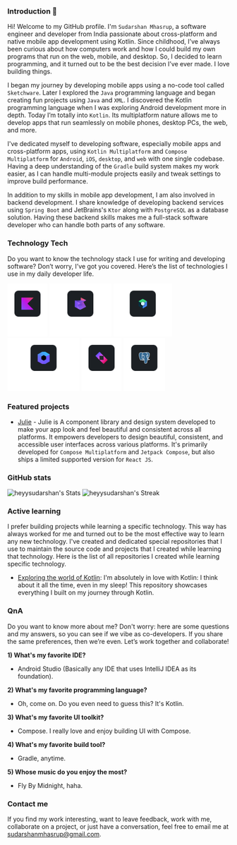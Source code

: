 ### Introduction 👋

Hi! Welcome to my GitHub profile. I'm `Sudarshan Mhasrup`, a software engineer and developer from India passionate about
cross-platform and native mobile app development using Kotlin. Since childhood, I’ve always been curious about how
computers work and how I could build my own programs that run on the web, mobile, and desktop. So, I decided to learn
programming, and it turned out to be the best decision I’ve ever made. I love building things.

I began my journey by developing mobile apps using a no-code tool called `Sketchware`. Later I explored the `Java`
programming language and began creating fun projects using `Java` and `XML`. I discovered the Kotlin programming
language when I was exploring Android development more in depth. Today I’m totally into `Kotlin`. Its multiplatform
nature allows me to develop apps that run seamlessly on mobile phones, desktop PCs, the web, and more.

I've dedicated myself to developing software, especially mobile apps and cross-platform apps, using
`Kotlin Multiplatform` and `Compose Multiplatform` for `Android`, `iOS`, `desktop`, and `web` with one single codebase.
Having a deep understanding of the `Gradle` build system makes my work easier, as I can handle multi-module projects
easily and tweak settings to improve build performance.

In addition to my skills in mobile app development, I am also involved in backend development. I share knowledge of
developing backend services using `Spring Boot` and JetBrains's `Ktor` along with `PostgreSQL` as a database solution.
Having these backend skills makes me a full-stack software developer who can handle both parts of any software.

### Technology Tech

Do you want to know the technology stack I use for writing and developing software? Don’t worry, I’ve got you covered.
Here’s the list of technologies I use in my daily developer life.

<picture>
    <source media="(prefers-color-scheme: dark)" srcset="https://github.com/heyysudarshan/heyysudarshan/blob/main/assets/kotlin-logo-dark.svg" />
    <source media="(prefers-color-scheme: light)" srcset="https://github.com/heyysudarshan/heyysudarshan/blob/main/assets/kotlin-logo-light.svg" />
    <img alt="Kotlin Logo" height="120" src="https://github.com/heyysudarshan/heyysudarshan/blob/main/assets/kotlin-logo-dark.svg" />
</picture>

<picture>
    <source media="(prefers-color-scheme: dark)" srcset="https://github.com/heyysudarshan/heyysudarshan/blob/main/assets/kotlin-multiplatform-logo-dark.svg" />
    <source media="(prefers-color-scheme: light)" srcset="https://github.com/heyysudarshan/heyysudarshan/blob/main/assets/kotlin-multiplatform-logo-light.svg" />
    <img alt="Kotlin Multiplatform Logo" height="120" src="https://github.com/heyysudarshan/heyysudarshan/blob/main/assets/kotlin-multiplatform-logo-dark.svg" />
</picture>

<picture>
    <source media="(prefers-color-scheme: dark)" srcset="https://github.com/heyysudarshan/heyysudarshan/blob/main/assets/jetpack-compose-logo-dark.svg" />
    <source media="(prefers-color-scheme: light)" srcset="https://github.com/heyysudarshan/heyysudarshan/blob/main/assets/jetpack-compose-logo-light.svg" />
    <img alt="Jetpack Compose Logo" height="120" src="https://github.com/heyysudarshan/heyysudarshan/blob/main/assets/jetpack-compose-logo-dark.svg" />
</picture>

<picture>
    <source media="(prefers-color-scheme: dark)" srcset="https://github.com/heyysudarshan/heyysudarshan/blob/main/assets/compose-multiplatform-logo_dark.svg" />
    <source media="(prefers-color-scheme: light)" srcset="https://github.com/heyysudarshan/heyysudarshan/blob/main/assets/compose-multiplatform-logo_light.svg" />
    <img alt="Jetpack Compose Logo" height="120" src="https://github.com/heyysudarshan/heyysudarshan/blob/main/assets/compose-multiplatform-logo_dark.svg" />
</picture>

<picture>
    <source media="(prefers-color-scheme: dark)" srcset="https://github.com/heyysudarshan/heyysudarshan/blob/main/assets/ktor-logo-dark.svg" />
    <source media="(prefers-color-scheme: light)" srcset="https://github.com/heyysudarshan/heyysudarshan/blob/main/assets/ktor-logo-light.svg" />
    <img alt="Jetpack Compose Logo" height="120" src="https://github.com/heyysudarshan/heyysudarshan/blob/main/assets/ktor-logo-dark.svg" />
</picture>

<picture>
    <source media="(prefers-color-scheme: dark)" srcset="https://github.com/heyysudarshan/heyysudarshan/blob/main/assets/postgresql_logo_dark.svg" />
    <source media="(prefers-color-scheme: light)" srcset="https://github.com/heyysudarshan/heyysudarshan/blob/main/assets/postgresql_logo_light.svg" />
    <img alt="Jetpack Compose Logo" height="120" src="https://github.com/heyysudarshan/heyysudarshan/blob/main/assets/postgresql_logo_dark.svg" />
</picture>

### Featured projects

- [Julie](https://github.com/heyysudarshan/julie) - Julie is A component library and design system developed to make
  your
  app look and feel beautiful and consistent across all platforms. It empowers developers to design beautiful,
  consistent,
  and accessible user interfaces across various platforms. It's primarily developed for `Compose Multiplatform` and
  `Jetpack Compose`, but also ships a limited supported version for `React JS`.

### GitHub stats

![heyysudarshan's Stats](https://github-readme-stats.vercel.app/api?username=heyysudarshan&theme=tokyonight&show_icons=true&hide_border=true&count_private=true)
![heyysudarshan's Streak](https://github-readme-streak-stats.herokuapp.com/?user=heyysudarshan&theme=tokyonight&hide_border=true)

### Active learning

I prefer building projects while learning a specific technology. This way has always worked for me and turned out to be
the most effective way to learn any new technology. I've created and dedicated special repositories that I use to
maintain the source code and projects that I created while learning that technology. Here is the list of all
repositories I created while learning specific technology.

- [Exploring the world of Kotlin](https://github.com/heyysudarshan/exploring-the-world-of-kotlin): I'm absolutely in
  love with Kotlin: I think about it all the time, even in my sleep! This repository showcases everything I built on my
  journey through Kotlin.

### QnA

Do you want to know more about me? Don't worry: here are some questions and my answers, so you can see if we vibe as
co-developers. If you share the same preferences, then we’re even. Let’s work together and collaborate!

**1) What's my favorite IDE?**

- Android Studio (Basically any IDE that uses IntelliJ IDEA as its foundation).

**2) What's my favorite programming language?**

- Oh, come on. Do you even need to guess this? It's Kotlin.

**3) What's my favorite UI toolkit?**

- Compose. I really love and enjoy building UI with Compose.

**4) What's my favorite build tool?**

- Gradle, anytime.

**5) Whose music do you enjoy the most?**

- Fly By Midnight, haha.

### Contact me

If you find my work interesting, want to leave feedback, work with me, collaborate on a project, or just have a
conversation, feel free to email me at [sudarshanmhasrup@gmail.com](mailto://sudarshanmhasrup@gmail.com).
